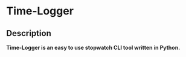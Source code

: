 # Time-Logger
## Description
**Time-Logger is an easy to use stopwatch CLI tool written in Python.**

